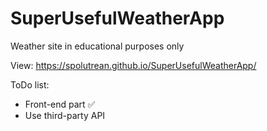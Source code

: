 # SuperUsefulWeatherApp
Weather site in educational purposes only

View:
https://spolutrean.github.io/SuperUsefulWeatherApp/

ToDo list:
* Front-end part ✅
* Use third-party API  
